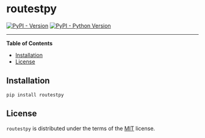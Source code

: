 # routestpy

[![PyPI - Version](https://img.shields.io/pypi/v/routestpy.svg)](https://pypi.org/project/routestpy)
[![PyPI - Python Version](https://img.shields.io/pypi/pyversions/routestpy.svg)](https://pypi.org/project/routestpy)

-----

**Table of Contents**

- [Installation](#installation)
- [License](#license)

## Installation

```console
pip install routestpy
```

## License

`routestpy` is distributed under the terms of the [MIT](https://spdx.org/licenses/MIT.html) license.
